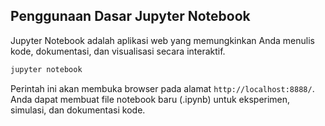 ## Penggunaan Dasar Jupyter Notebook

Jupyter Notebook adalah aplikasi web yang memungkinkan Anda menulis kode, dokumentasi, dan visualisasi secara interaktif.

```sh
jupyter notebook
```

Perintah ini akan membuka browser pada alamat `http://localhost:8888/`. Anda dapat membuat file notebook baru (.ipynb) untuk eksperimen, simulasi, dan dokumentasi kode.

